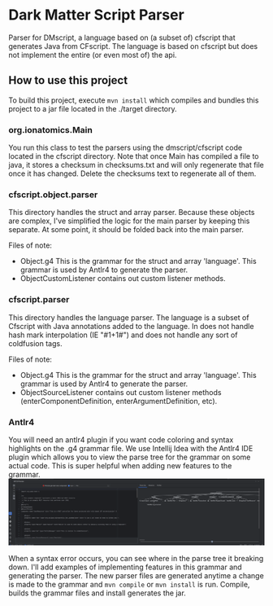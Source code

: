 
# Dark Matter Script Parser

Parser for DMscript, a language based on (a subset of) cfscript that generates Java from CFscript.
The language is based on cfscript but does not
implement the entire (or even most of) the api.

## How to use this project

To build this project, execute `mvn install` which compiles and bundles this project to a jar file located
in the ./target directory.

### org.ionatomics.Main

You run this class to test the parsers using the dmscript/cfscript code located in the cfscript directory.
Note that once Main has compiled a file to java, it stores a checksum in checksums.txt and will only regenerate that
file once it has changed. Delete the checksums text to regenerate all of them.

### cfscript.object.parser

This directory handles the struct and array parser. Because these objects are complex, I've simplified the 
logic for the main parser by keeping this separate. At some point, it should be folded back into the main parser.

Files of note: 
* Object.g4 This is the grammar for the struct and array 'language'. This grammar is used by Antlr4 to generate the parser.
* ObjectCustomListener contains out custom listener methods.


### cfscript.parser

This directory handles the language parser. The language is a subset of Cfscript with Java annotations added to the
language. In does not handle hash mark interpolation (IE "#1+1#") and does not handle any sort of coldfusion tags.

Files of note:
* Object.g4 This is the grammar for the struct and array 'language'. This grammar is used by Antlr4 to generate the parser.
* ObjectSourceListener contains out custom listener methods (enterComponentDefinition, enterArgumentDefinition, etc).

### Antlr4

You will need an antlr4 plugin if you want code coloring and syntax highlights on the .g4 grammar file. We use
Intellij Idea with the Antlr4 IDE plugin which allows you to view the parse tree for the grammar on some actual code.
This is super helpful when adding new features to the grammar.
![Alternative Text](antlr4-preview.png)

When a syntax error occurs, you can see where in the parse tree it breaking down. I'll add examples of implementing
features in this grammar and generating the parser. The new parser files are generated anytime a change is made to
the grammar and `mvn compile` or `mvn install` is run. Compile, builds the grammar files and install generates the jar.


